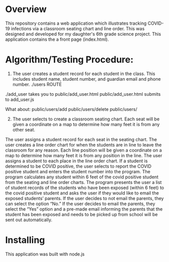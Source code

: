 


# Overview

This repository contains a web application which illustrates tracking COVID-19
infections via a classroom seating chart and line order. This was designed and
developed for my daughter's 6th grade science project. This application contains
the a front page (index.html).



# Algorithm/Testing Procedure:
1. The user creates a student record for each student in the class. This includes student name, student number, and guardian email and phone number.
./users ROUTE

./add_user takes you to public/add_user.html
public/add_user.html submits to add_user.js

What about:
public/users/add
public/users/delete
public/users/




2. The user selects to create a classroom seating chart. Each seat will be given a coordinate on a map to determine how many feet it is from any other seat.


The user assigns a student record for each seat in the seating chart.
The user creates a line order chart for when the students are in line to leave the classroom for any reason. Each line position will be given a coordinate on a map to determine how many feet it is from any position in the line.
The user assigns a student to each place in the line order chart.
 If a student is determined to be COVID positive, the user selects to report the COVID positive student and enters the student number into the program.
The program calculates any student within 6 feet of the covid positive student from the seating and line order charts.
The program presents the user a list of student records of the students who have been exposed (within 6 feet) to the covid positive student and asks the user if they would like to email the exposed students’ parents.
If the user decides to not email the parents, they can select the option “No.”
 If the user decides to email the parents, they select the “Yes” option and a pre-made email informing the parents that the student has been exposed and needs to be picked up from school will be sent out automatically. 


# Installing

This application was built with node.js 